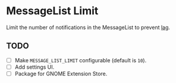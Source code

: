 # MessageList Limit

Limit the number of notifications in the MessageList to prevent [lag].

[lag]: https://reddit.com/bxkl7g

## TODO

- [ ] Make `MESSAGE_LIST_LIMIT` configurable (default is `10`).
- [ ] Add settings UI.
- [ ] Package for GNOME Extension Store.
